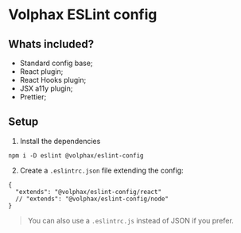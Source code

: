 # Volphax ESLint config

## Whats included?

- Standard config base;
- React plugin;
- React Hooks plugin;
- JSX a11y plugin;
- Prettier;

## Setup

1. Install the dependencies
```
npm i -D eslint @volphax/eslint-config
```

2. Create a `.eslintrc.json` file extending the config:
```
{
  "extends": "@volphax/eslint-config/react"
  // "extends": "@volphax/eslint-config/node"
}
```

> You can also use a `.eslintrc.js` instead of JSON if you prefer.
